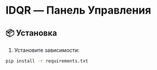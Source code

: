 ﻿# IDQR — Панель Управления

## 📦 Установка

1. Установите зависимости:
```bash
pip install -r requirements.txt

